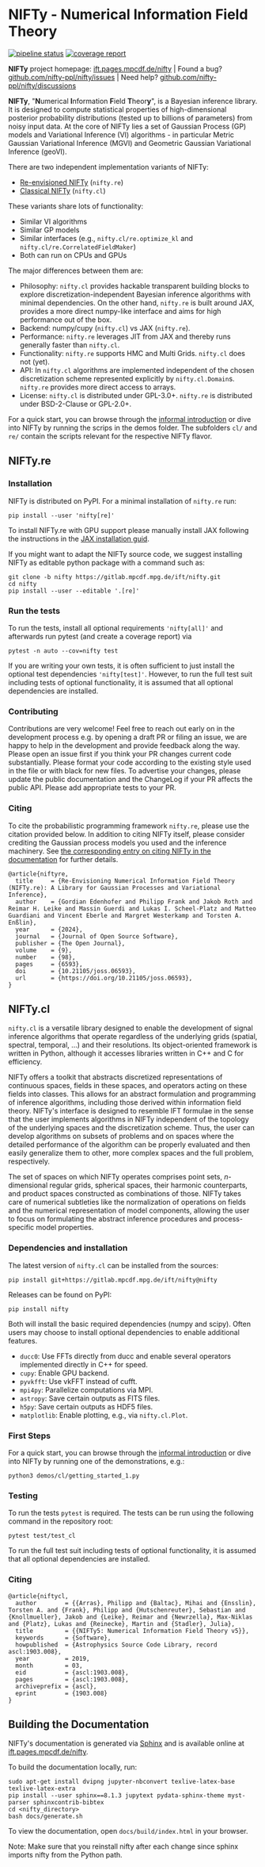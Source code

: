# NIFTy - Numerical Information Field Theory

[![pipeline status](https://gitlab.mpcdf.mpg.de/ift/nifty/badges/main/pipeline.svg)](https://gitlab.mpcdf.mpg.de/ift/nifty/-/commits/main)
[![coverage report](https://gitlab.mpcdf.mpg.de/ift/nifty/badges/main/coverage.svg)](https://gitlab.mpcdf.mpg.de/ift/nifty/-/commits/main)

**NIFTy** project homepage: [ift.pages.mpcdf.de/nifty](https://ift.pages.mpcdf.de/nifty/)
 | Found a bug? [github.com/nifty-ppl/nifty/issues](https://github.com/nifty-ppl/nifty/issues)
 | Need help? [github.com/nifty-ppl/nifty/discussions](https://github.com/NIFTy-PPL/NIFTy/discussions)

**NIFTy**, "**N**umerical **I**nformation **F**ield **T**heor<strong>y</strong>",
is a Bayesian inference library.  It is designed to compute statistical
properties of high-dimensional posterior probability distributions (tested up to
billions of parameters) from noisy input data.  At the core of NIFTy lies a set
of Gaussian Process (GP) models and Variational Inference (VI) algorithms - in
particular Metric Gaussian Variational Inference (MGVI) and Geometric Gaussian
Variational Inference (geoVI).

There are two independent implementation variants of NIFTy:

- [Re-envisioned NIFTy](#niftyre) (`nifty.re`)
- [Classical NIFTy](#niftycl) (`nifty.cl`)

These variants share lots of functionality:

- Similar VI algorithms
- Similar GP models
- Similar interfaces (e.g., `nifty.cl/re.optimize_kl` and
  `nifty.cl/re.CorrelatedFieldMaker`)
- Both can run on CPUs and GPUs

The major differences between them are:

- Philosophy: `nifty.cl` provides hackable transparent building blocks to
  explore discretization-independent Bayesian inference algorithms with minimal
  dependencies. On the other hand, `nifty.re` is built around JAX, provides a
  more direct numpy-like interface and aims for high performance out of the box.
- Backend: numpy/cupy (`nifty.cl`) vs JAX (`nifty.re`).
- Performance: `nifty.re` leverages JIT from JAX and thereby runs generally
  faster than `nifty.cl`.
- Functionality: `nifty.re` supports HMC and Multi Grids. `nifty.cl` does not
  (yet).
- API: In `nifty.cl` algorithms are implemented independent of the chosen
  discretization scheme represented explicitly by `nifty.cl.Domain`s. `nifty.re`
  provides more direct access to arrays.
- License: `nifty.cl` is distributed under GPL-3.0+. `nifty.re` is distributed
  under BSD-2-Clause or GPL-2.0+.

For a quick start, you can browse through the [informal introduction](https://ift.pages.mpcdf.de/nifty/user/)
or dive into NIFTy by running the scrips in the demos folder.  The subfolders
`cl/` and `re/` contain the scripts relevant for the respective NIFTy flavor.






## NIFTy.re

### Installation

NIFTy is distributed on PyPI. For a minimal installation of `nifty.re` run:
```
pip install --user 'nifty[re]'
```

To install NIFTy.re with GPU support please manually install JAX following the instructions in the [JAX installation guid](https://docs.jax.dev/en/latest/installation.html).

If you might want to adapt the NIFTy source code, we suggest installing NIFTy as editable python package with a command such as:

```
git clone -b nifty https://gitlab.mpcdf.mpg.de/ift/nifty.git
cd nifty
pip install --user --editable '.[re]'
```

### Run the tests

To run the tests, install all optional requirements `'nifty[all]'` and afterwards run pytest (and create a coverage report) via

```
pytest -n auto --cov=nifty test
```

If you are writing your own tests, it is often sufficient to just install the optional test dependencies `'nifty[test]'`. However, to run the full test suit including tests of optional functionality, it is assumed that all optional dependencies are installed.

### Contributing

Contributions are very welcome!
Feel free to reach out early on in the development process e.g. by opening a draft PR or filing an issue, we are happy to help in the development and provide feedback along the way.
Please open an issue first if you think your PR changes current code substantially.
Please format your code according to the existing style used in the file or with black for new files.
To advertise your changes, please update the public documentation and the ChangeLog if your PR affects the public API.
Please add appropriate tests to your PR.

### Citing

To cite the probabilistic programming framework `nifty.re`, please use the citation provided below.
In addition to citing NIFTy itself, please consider crediting the Gaussian process models you used and the inference machinery.
See [the corresponding entry on citing NIFTy in the documentation](https://ift.pages.mpcdf.de/nifty/user/citations.html) for further details.

```
@article{niftyre,
  title     = {Re-Envisioning Numerical Information Field Theory (NIFTy.re): A Library for Gaussian Processes and Variational Inference},
  author    = {Gordian Edenhofer and Philipp Frank and Jakob Roth and Reimar H. Leike and Massin Guerdi and Lukas I. Scheel-Platz and Matteo Guardiani and Vincent Eberle and Margret Westerkamp and Torsten A. Enßlin},
  year      = {2024},
  journal   = {Journal of Open Source Software},
  publisher = {The Open Journal},
  volume    = {9},
  number    = {98},
  pages     = {6593},
  doi       = {10.21105/joss.06593},
  url       = {https://doi.org/10.21105/joss.06593},
}
```





## NIFTy.cl

`nifty.cl` is a versatile library designed to enable the development of signal
inference algorithms that operate regardless of the underlying grids (spatial,
spectral, temporal, …) and their resolutions.  Its object-oriented framework is
written in Python, although it accesses libraries written in C++ and C for
efficiency.

NIFTy offers a toolkit that abstracts discretized representations of continuous
spaces, fields in these spaces, and operators acting on these fields into
classes.
This allows for an abstract formulation and programming of inference algorithms,
including those derived within information field theory.  NIFTy's interface is
designed to resemble IFT formulae in the sense that the user implements
algorithms in NIFTy independent of the topology of the underlying spaces and the
discretization scheme.
Thus, the user can develop algorithms on subsets of problems and on spaces where
the detailed performance of the algorithm can be properly evaluated and then
easily generalize them to other, more complex spaces and the full problem,
respectively.

The set of spaces on which NIFTy operates comprises point sets, *n*-dimensional
regular grids, spherical spaces, their harmonic counterparts, and product spaces
constructed as combinations of those.  NIFTy takes care of numerical subtleties
like the normalization of operations on fields and the numerical representation
of model components, allowing the user to focus on formulating the abstract
inference procedures and process-specific model properties.

### Dependencies and installation

The latest version of `nifty.cl` can be installed from the sources:

    pip install git+https://gitlab.mpcdf.mpg.de/ift/nifty@nifty

Releases can be found on PyPI:

    pip install nifty

Both will install the basic required dependencies (numpy and scipy). Often users
may choose to install optional dependencies to enable additional features.

- `ducc0`: Use FFTs directly from ducc and enable several operators implemented
  directly in C++ for speed.
- `cupy`: Enable GPU backend.
- `pyvkfft`: Use vkFFT instead of cufft.
- `mpi4py`: Parallelize computations via MPI.
- `astropy`: Save certain outputs as FITS files.
- `h5py`: Save certain outputs as HDF5 files.
- `matplotlib`: Enable plotting, e.g., via `nifty.cl.Plot`.

### First Steps

For a quick start, you can browse through the [informal
introduction](https://ift.pages.mpcdf.de/nifty/user/code.html) or dive into
NIFTy by running one of the demonstrations, e.g.:

    python3 demos/cl/getting_started_1.py

### Testing

To run the tests `pytest` is required. The tests can be run using the following
command in the repository root:

    pytest test/test_cl

To run the full test suit including tests of optional functionality, it is
assumed that all optional dependencies are installed.

### Citing

```
@article{niftycl,
  author        = {{Arras}, Philipp and {Baltac}, Mihai and {Ensslin}, Torsten A. and {Frank}, Philipp and {Hutschenreuter}, Sebastian and {Knollmueller}, Jakob and {Leike}, Reimar and {Newrzella}, Max-Niklas and {Platz}, Lukas and {Reinecke}, Martin and {Stadler}, Julia},
  title         = {{NIFTy5: Numerical Information Field Theory v5}},
  keywords      = {Software},
  howpublished  = {Astrophysics Source Code Library, record ascl:1903.008},
  year          = 2019,
  month         = 03,
  eid           = {ascl:1903.008},
  pages         = {ascl:1903.008},
  archiveprefix = {ascl},
  eprint        = {1903.008}
}
```





## Building the Documentation

NIFTy's documentation is generated via [Sphinx](https://www.sphinx-doc.org/en/stable/) and is available online at [ift.pages.mpcdf.de/nifty](https://ift.pages.mpcdf.de/nifty/).

To build the documentation locally, run:

```
sudo apt-get install dvipng jupyter-nbconvert texlive-latex-base texlive-latex-extra
pip install --user sphinx==8.1.3 jupytext pydata-sphinx-theme myst-parser sphinxcontrib-bibtex
cd <nifty_directory>
bash docs/generate.sh
```

To view the documentation, open `docs/build/index.html` in your browser.

Note: Make sure that you reinstall nifty after each change since sphinx imports nifty from the Python path.
